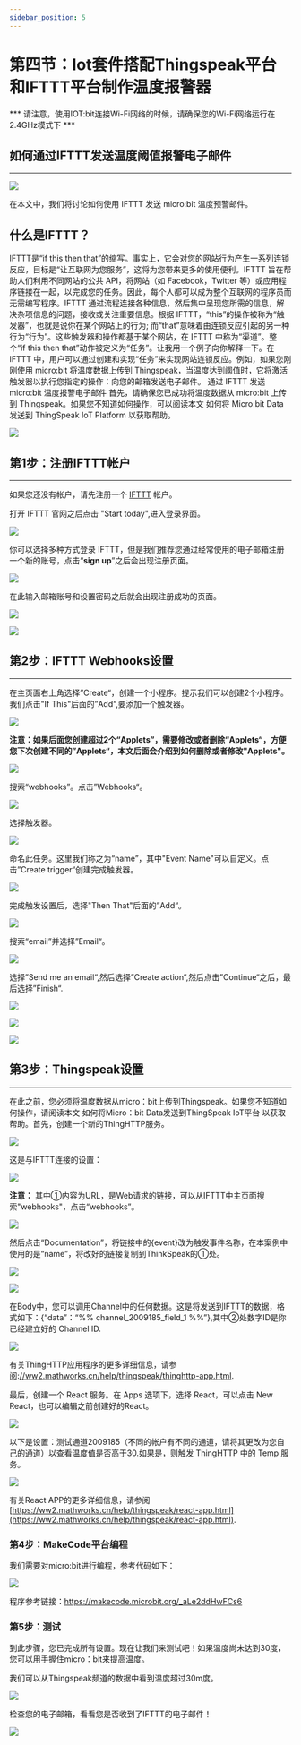 ```yaml
---
sidebar_position: 5
---
```




# 第四节：Iot套件搭配Thingspeak平台和IFTTT平台制作温度报警器

*** 请注意，使用IOT:bit连接Wi-Fi网络的时候，请确保您的Wi-Fi网络运行在2.4GHz模式下 ***

## 如何通过IFTTT发送温度阈值报警电子邮件
---
![](./images/case_ifttt_01.jpg)



在本文中，我们将讨论如何使用 IFTTT 发送 micro:bit 温度预警邮件。

## 什么是IFTTT？ ##
IFTTT是“if this then that”的缩写。事实上，它会对您的网站行为产生一系列连锁反应，目标是“让互联网为您服务”，这将为您带来更多的使用便利。IFTTT 旨在帮助人们利用不同网站的公共 API，将网站（如 Facebook，Twitter 等）或应用程序链接在一起，以完成您的任务。因此，每个人都可以成为整个互联网的程序员而无需编写程序。IFTTT 通过流程连接各种信息，然后集中呈现您所需的信息，解决杂项信息的问题，接收或关注重要信息。根据 IFTTT，“this”的操作被称为“触发器”，也就是说你在某个网站上的行为; 而“that”意味着由连锁反应引起的另一种行为“行为”。这些触发器和操作都基于某个网站，在 IFTTT 中称为“渠道”。整个“if this then that”动作被定义为“任务”。让我用一个例子向你解释一下。在 IFTTT 中，用户可以通过创建和实现“任务”来实现网站连锁反应。例如，如果您刚刚使用 micro:bit 将温度数据上传到 Thingspeak，当温度达到阈值时，它将激活触发器以执行您指定的操作：向您的邮箱发送电子邮件。
通过 IFTTT 发送 micro:bit 温度报警电子邮件
首先，请确保您已成功将温度数据从 micro:bit 上传到 Thingspeak。如果您不知道如何操作，可以阅读本文 如何将 Micro:bit Data 发送到 ThingSpeak IoT Platform 以获取帮助。

![](./images/case_ifttt_02.png)

## 第1步：注册IFTTT帐户
---
如果您还没有帐户，请先注册一个 [IFTTT](https://ifttt.com/) 帐户。 

打开 IFTTT 官网之后点击 "Start today",进入登录界面。

![](./images/case_ifttt_03.png)

你可以选择多种方式登录 IFTTT，但是我们推荐您通过经常使用的电子邮箱注册一个新的账号，点击“**sign up**”之后会出现注册页面。

![](./images/case_ifttt_03_1.png)

在此输入邮箱账号和设置密码之后就会出现注册成功的页面。

![](./images/case_ifttt_03_2.png)



![](./images/case_ifttt_03_3.png)

## 第2步：IFTTT Webhooks设置
---
在主页面右上角选择”Create“，创建一个小程序。提示我们可以创建2个小程序。我们点击"If This"后面的”Add“,要添加一个触发器。

![](./images/case_ifttt_04.png)

**注意：如果后面您创建超过2个“Applets”，需要修改或者删除“Applets“，方便您下次创建不同的”Applets“，本文后面会介绍到如何删除或者修改"Applets"。**



![](./images/case_ifttt_05_1.png)

搜索“webhooks”。点击”Webhooks“。

![](./images/case_ifttt_06.png)

选择触发器。

![](./images/case_ifttt_07.png)

命名此任务。这里我们称之为“name”，其中"Event Name"可以自定义。点击”Create trigger“创建完成触发器。

![](./images/case_ifttt_08.png)

完成触发设置后，选择"Then That"后面的”Add“。

![](./images/case_ifttt_09.png)

搜索“email”并选择”Email“。

![](./images/case_ifttt_10.png)



选择”Send me an email“,然后选择”Create action“,然后点击”Continue“之后，最后选择”Finish“.

![](./images/case_ifttt_10_1.png)

![](./images/case_ifttt_10_2.png)

![](./images/case_ifttt_10_3.png)

## 第3步：Thingspeak设置
---
在此之前，您必须将温度数据从micro：bit上传到Thingspeak。如果您不知道如何操作，请阅读本文 如何将Micro：bit Data发送到ThingSpeak IoT平台 以获取帮助。首先，创建一个新的ThingHTTP服务。

![](./images/case_ifttt_15.png)

这是与IFTTT连接的设置：

 ![](./images/case_ifttt_16.png)

**注意：**
其中①内容为URL，是Web请求的链接，可以从IFTTT中主页面搜索"webhooks"，点击“webhooks”。

![](./images/case_ifttt_06.png)



然后点击“Documentation”，将链接中的{event}改为触发事件名称，在本案例中使用的是“name”，将改好的链接复制到ThinkSpeak的①处。

![](./images/case_ifttt_16_1.png)

![](./images/case_ifttt_16_2.png)

在Body中，您可以调用Channel中的任何数据。这是将发送到IFTTT的数据，格式如下：{“data”：“%% channel_2009185_field_1 %%”},其中②处数字ID是你已经建立好的 Channel ID.

![](./images/case_ifttt_16_3.png)

有关ThingHTTP应用程序的更多详细信息，请参阅:[//ww2.mathworks.cn/help/thingspeak/thinghttp-app.html](https://ww2.mathworks.cn/help/thingspeak/thinghttp-app.html). 

最后，创建一个 React 服务。在 Apps 选项下，选择 React，可以点击 New React，也可以编辑之前创建好的React。

 ![](./images/case_ifttt_17.png)



以下是设置：测试通道2009185（不同的帐户有不同的通道，请将其更改为您自己的通道）以查看温度值是否高于30.如果是，则触发 ThingHTTP 中的 Temp 服务。

 ![](./images/case_ifttt_18.png)

有关React APP的更多详细信息，请参阅 [https://ww2.mathworks.cn/help/thingspeak/react-app.html](https://ww2.mathworks.cn/help/thingspeak/react-app.html).

### 第4步：MakeCode平台编程

我们需要对micro:bit进行编程，参考代码如下：

![](./images/case_ifttt_18_1.png)

程序参考链接：https://makecode.microbit.org/_aLe2ddHwFCs6

### 第5步：测试
到此步骤，您已完成所有设置。现在让我们来测试吧！如果温度尚未达到30度，您可以用手握住micro：bit来提高温度。

我们可以从Thingspeak频道的数据中看到温度超过30m度。

 ![](./images/case_ifttt_19.png)

检查您的电子邮箱，看看您是否收到了IFTTT的电子邮件！

 ![](./images/case_ifttt_20.png)
